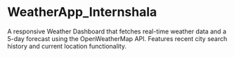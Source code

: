 # WeatherApp_Internshala
A responsive Weather Dashboard that fetches real-time weather data and a 5-day forecast using the OpenWeatherMap API. Features recent city search history and current location functionality.
